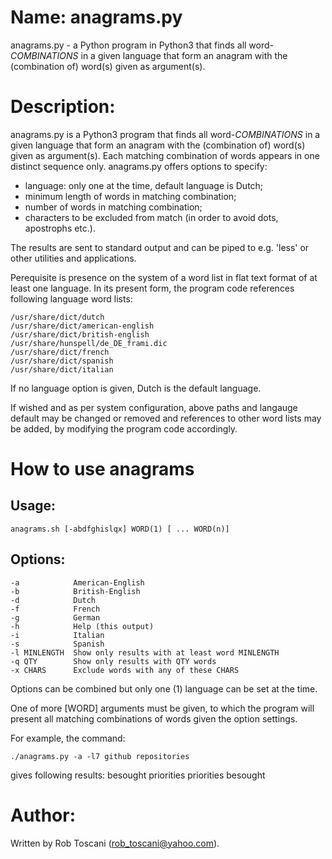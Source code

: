 # Name: anagrams.py
anagrams.py - a Python program in Python3 that finds all word-*COMBINATIONS* in a given language that form an anagram with the (combination of) word(s) given as argument(s).

# Description:
anagrams.py is a Python3 program that finds all word-*COMBINATIONS* in a 
given language that form an anagram with the (combination of) word(s) given as argument(s).
Each matching combination of words appears in one distinct sequence only.
anagrams.py offers options to specify:
- language: only one at the time, default language is Dutch;
- minimum length of words in matching combination;
- number of words in matching combination;
- characters to be excluded from match (in order to avoid dots, apostrophs etc.).

The results are sent to standard output and can be piped to e.g. 'less' or other utilities and applications.

Perequisite is presence on the system of a word list in flat text format of at least one language.
In its present form, the program code references following language word lists: 

	/usr/share/dict/dutch
	/usr/share/dict/american-english
	/usr/share/dict/british-english
	/usr/share/hunspell/de_DE_frami.dic
	/usr/share/dict/french
	/usr/share/dict/spanish
	/usr/share/dict/italian

If no language option is given, Dutch is the default language.

If wished and as per system configuration, above paths and langauge default may be changed or removed and references to other word lists may be added, by modifying the program code accordingly.

# How to use anagrams

## Usage:

	anagrams.sh [-abdfghislqx] WORD(1) [ ... WORD(n)]

## Options:
	-a            American-English
	-b            British-English
	-d            Dutch
	-f            French
	-g            German
	-h            Help (this output)
	-i            Italian
	-s            Spanish
	-l MINLENGTH  Show only results with at least word MINLENGTH
	-q QTY        Show only results with QTY words 
	-x CHARS      Exclude words with any of these CHARS 

Options can be combined but only one (1) language can be set at the time.

One of more [WORD] arguments must be given, to which the program will present all matching combinations of words given the option settings.

For example, the command:

	./anagrams.py -a -l7 github repositories

gives following results:
	besought priorities 
	priorities besought

# Author:
Written by Rob Toscani (rob_toscani@yahoo.com).
